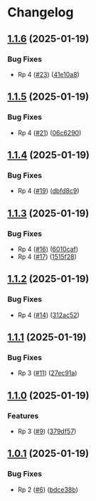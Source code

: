 # Changelog

## [1.1.6](https://github.com/PovilasPliuskus/VersioningTestRepo/compare/1.1.5...1.1.6) (2025-01-19)


### Bug Fixes

* Rp 4 ([#23](https://github.com/PovilasPliuskus/VersioningTestRepo/issues/23)) ([41e10a8](https://github.com/PovilasPliuskus/VersioningTestRepo/commit/41e10a86fe1ab3f47c69ea1657268452ab10d592))

## [1.1.5](https://github.com/PovilasPliuskus/VersioningTestRepo/compare/1.1.4...1.1.5) (2025-01-19)


### Bug Fixes

* Rp 4 ([#21](https://github.com/PovilasPliuskus/VersioningTestRepo/issues/21)) ([06c6290](https://github.com/PovilasPliuskus/VersioningTestRepo/commit/06c62902f4a9c0c04d89bd002a448cb1756728db))

## [1.1.4](https://github.com/PovilasPliuskus/VersioningTestRepo/compare/1.1.3...1.1.4) (2025-01-19)


### Bug Fixes

* Rp 4 ([#19](https://github.com/PovilasPliuskus/VersioningTestRepo/issues/19)) ([dbfd8c9](https://github.com/PovilasPliuskus/VersioningTestRepo/commit/dbfd8c9cb0f4d3cfbd7834b96a4c4d07a5faede1))

## [1.1.3](https://github.com/PovilasPliuskus/VersioningTestRepo/compare/1.1.2...1.1.3) (2025-01-19)


### Bug Fixes

* Rp 4 ([#16](https://github.com/PovilasPliuskus/VersioningTestRepo/issues/16)) ([6010caf](https://github.com/PovilasPliuskus/VersioningTestRepo/commit/6010caf9f2cd2e8480162b703dbc8933d186aaa3))
* Rp 4 ([#17](https://github.com/PovilasPliuskus/VersioningTestRepo/issues/17)) ([1515f28](https://github.com/PovilasPliuskus/VersioningTestRepo/commit/1515f2810f354c3559c1d65f5baeb57b179cea09))

## [1.1.2](https://github.com/PovilasPliuskus/VersioningTestRepo/compare/1.1.1...1.1.2) (2025-01-19)


### Bug Fixes

* Rp 4 ([#14](https://github.com/PovilasPliuskus/VersioningTestRepo/issues/14)) ([312ac52](https://github.com/PovilasPliuskus/VersioningTestRepo/commit/312ac5220816de567e3f74663ef7ca8cdc668eb2))

## [1.1.1](https://github.com/PovilasPliuskus/VersioningTestRepo/compare/1.1.0...1.1.1) (2025-01-19)


### Bug Fixes

* Rp 3 ([#11](https://github.com/PovilasPliuskus/VersioningTestRepo/issues/11)) ([27ec91a](https://github.com/PovilasPliuskus/VersioningTestRepo/commit/27ec91a65265dbea9d05efd7f66c75eee9f649b4))

## [1.1.0](https://github.com/PovilasPliuskus/VersioningTestRepo/compare/1.0.1...1.1.0) (2025-01-19)


### Features

* Rp 3 ([#9](https://github.com/PovilasPliuskus/VersioningTestRepo/issues/9)) ([379df57](https://github.com/PovilasPliuskus/VersioningTestRepo/commit/379df578198586f92eb860ffff171f1402b8e4e7))

## [1.0.1](https://github.com/PovilasPliuskus/VersioningTestRepo/compare/v1.0.0...1.0.1) (2025-01-19)


### Bug Fixes

* Rp 2 ([#6](https://github.com/PovilasPliuskus/VersioningTestRepo/issues/6)) ([bdce38b](https://github.com/PovilasPliuskus/VersioningTestRepo/commit/bdce38b6c8791a71793d86ac0b3c12e35793fa8e))

